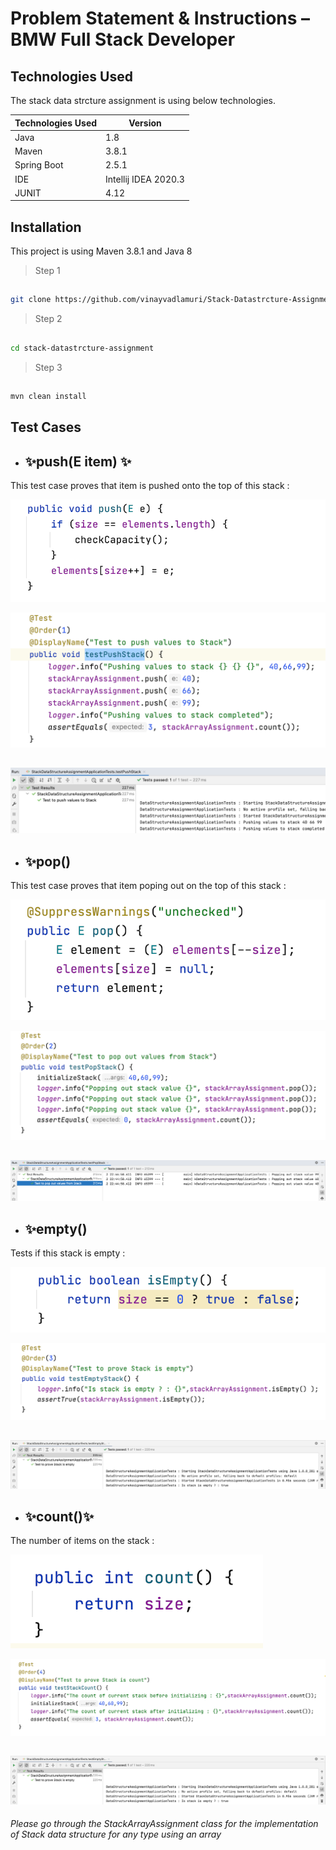 # Problem Statement & Instructions – BMW Full Stack Developer

## Technologies Used	

The stack data strcture assignment is using below technologies.

| Technologies Used | Version |
| ------ | ------ |
| Java | 1.8 |
| Maven | 3.8.1 |
| Spring Boot | 2.5.1 |
| IDE | Intellij IDEA 2020.3 |
| JUNIT | 4.12 |


## Installation

This project is using Maven 3.8.1 and Java 8

> Step 1
##
```sh
git clone https://github.com/vinayvadlamuri/Stack-Datastrcture-Assignment
```
> Step 2
##
```sh
cd stack-datastrcture-assignment
```
> Step 3
##
```sh
mvn clean install
```

## Test Cases

- ## ✨push(E item) ✨

This test case proves that item is pushed onto the top of this stack :

![alt text](https://github.com/vinayvadlamuri/assignment-images/blob/main/stack_push.png?raw=true)

![alt text](https://github.com/vinayvadlamuri/assignment-images/blob/main/test_case_1.png?raw=true)
## 

![alt text](https://github.com/vinayvadlamuri/assignment-images/blob/main/push_stack.png?raw=true)

- ## ✨pop()

This test case proves that item poping out on the top of this stack :

![alt text](https://github.com/vinayvadlamuri/assignment-images/blob/main/stack_pop.png?raw=true)

![alt text](https://github.com/vinayvadlamuri/assignment-images/blob/main/test_case_2.png?raw=true)
## 

![alt text](https://github.com/vinayvadlamuri/assignment-images/blob/main/pop_stack.png?raw=true)


- ## ✨empty()

Tests if this stack is empty :

![alt text](https://github.com/vinayvadlamuri/assignment-images/blob/main/stack_isEmpty.png?raw=true)

![alt text](https://github.com/vinayvadlamuri/assignment-images/blob/main/test_case_3.png?raw=true)
## 

![alt text](https://github.com/vinayvadlamuri/assignment-images/blob/main/empty_stack.png?raw=true)


- ## ✨count()✨

The number of items on the stack :

![alt text](https://github.com/vinayvadlamuri/assignment-images/blob/main/stack_count.png?raw=true)

![alt text](https://github.com/vinayvadlamuri/assignment-images/blob/main/test_case_4.png?raw=true)
## 

![alt text](https://github.com/vinayvadlamuri/assignment-images/blob/main/empty_stack.png?raw=true)

###### Please go through the StackArrayAssignment class for the implementation of Stack data structure for any type using an array	
